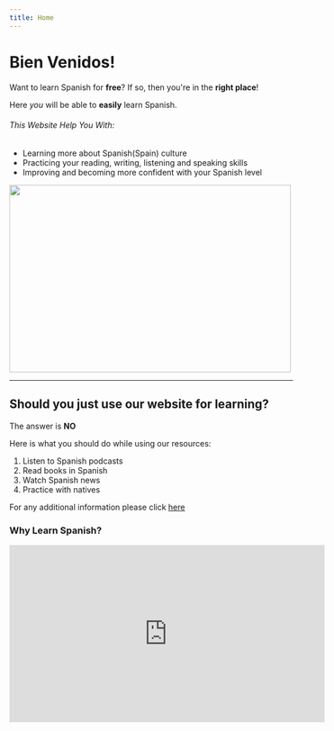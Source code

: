 ```yaml
---
title: Home
---
```


<html lang="en">
<head>
     <meta charset="utf-8">
    <meta name="author" content="Catarina Pita">
    <meta name="description" content="This is a page where one can learn Spanish">
</head>

<div class="row">
<div class="col-sm-6">
<h1>Bien Venidos!</h1>

<p>Want to learn Spanish for <strong>free</strong>? If so, then you're in the <strong>right place</strong>!</p>

  <p>Here <em>you</em> will be able to <strong>easily</strong> learn Spanish.</p>
  
 <h6>This Website Help You With:</h6>
 <ul>
  <li>Learning more about Spanish(Spain) culture</li>
  <li>Practicing your reading, writing, listening and speaking skills</li>
  <li>Improving and becoming more confident with your Spanish level </li>
  </ul>  
</div>
 
<div class="col-sm-6">
<p><img src="https://upload.wikimedia.org/wikipedia/commons/a/ae/Spain_stub.svg" width="500" height="333"></p>
</div>
 
</div>   
        
<hr>
     
  <h2>Should you just use our website for learning?</h2>
  <p>The answer is <strong>NO</strong></p>
  
  <p>Here is what you should do while using our resources:</p>
   
  <ol>
  <li>Listen to Spanish podcasts</li>
  <li>Read books in Spanish</li>
  <li>Watch Spanish news</li>
  <li>Practice with natives</li>
</ol> 
  
  <p>For any additional information please click <a href="https://www.wikihow.com/Care-for-Your-Chihuahua-Puppy#">here</a></p>
  
  <h3>Why Learn Spanish?</h3>
  
  <iframe width="560" height="315" src="https://www.youtube.com/embed/Q3xvmc1gVVE" title="YouTube video player" frameborder="0" allow="accelerometer; autoplay; clipboard-write; encrypted-media; gyroscope; picture-in-picture" allowfullscreen></iframe>
  
 
  
 





